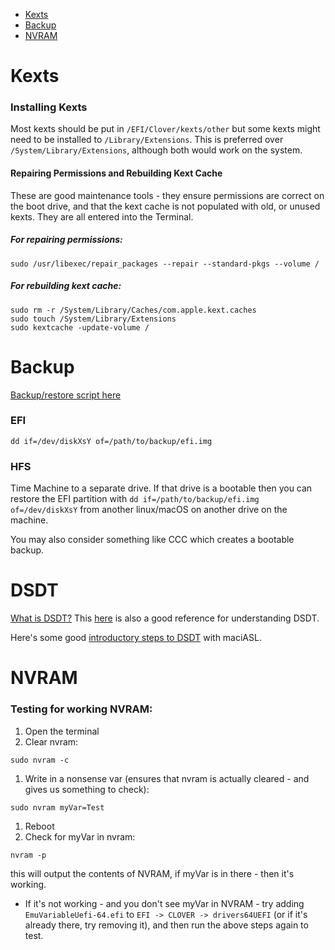 - [Kexts](#kexts)
- [Backup](#backup)
- [NVRAM](#nvram)

# Kexts

### Installing Kexts
Most kexts should be put in `/EFI/Clover/kexts/other` but some kexts might need to be installed to `/Library/Extensions`. This is preferred over `/System/Library/Extensions`, although both would work on the system.

#### Repairing Permissions and Rebuilding Kext Cache
These are good maintenance tools - they ensure permissions are correct on the boot drive, and that the kext cache is not populated with old, or unused kexts. They are all entered into the Terminal.
##### For repairing permissions:
```
sudo /usr/libexec/repair_packages --repair --standard-pkgs --volume /
```

##### For rebuilding kext cache:
```
sudo rm -r /System/Library/Caches/com.apple.kext.caches
sudo touch /System/Library/Extensions
sudo kextcache -update-volume /
```

# Backup
[Backup/restore script here](https://github.com/corpnewt/EFI-Backup-Restore)

### EFI
```
dd if=/dev/diskXsY of=/path/to/backup/efi.img
```

### HFS
Time Machine to a separate drive. If that drive is a bootable then you can restore the EFI partition with `dd if=/path/to/backup/efi.img of=/dev/diskXsY` from another linux/macOS on another drive on the machine.

You may also consider something like CCC which creates a bootable backup.


# DSDT
[What is DSDT?](http://wiki.osx86project.org/wiki/index.php/DSDT) This [here](https://clover-wiki.zetam.org/Fixing-DSDT) is also a good reference for understanding DSDT.

Here's some good [introductory steps to DSDT](http://www.macbreaker.com/2014/03/how-to-edit-your-own-dsdt-with-maciasl.html) with maciASL.


# NVRAM

### Testing for working NVRAM:
1. Open the terminal
1. Clear nvram:
```
sudo nvram -c
```
1. Write in a nonsense var (ensures that nvram is actually cleared - and gives us something to check):
```
sudo nvram myVar=Test
```
1. Reboot
1. Check for myVar in nvram:
```
nvram -p
```
this will output the contents of NVRAM, if myVar is in there - then it's working.
  - If it's not working - and you don't see myVar in NVRAM - try adding `EmuVariableUefi-64.efi` to `EFI -> CLOVER -> drivers64UEFI` (or if it's already there, try removing it), and then run the above steps again to test.
